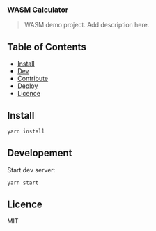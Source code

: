 ### WASM Calculator

> WASM demo project. Add description here.

## Table of Contents

- [Install](#install)
- [Dev](#developement)
- [Contribute](#contribute)
- [Deploy](#deploy)
- [Licence](#licence)

## Install

```js
yarn install
```

## Developement

Start dev server:

```js
yarn start
```

## Licence
MIT
